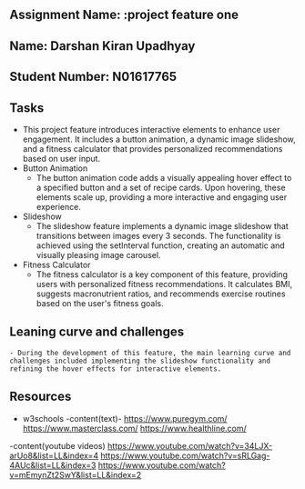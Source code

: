 ## Assignment Name: :project feature one
## Name: Darshan Kiran Upadhyay

## Student Number: N01617765

## Tasks
- This project feature introduces interactive elements to enhance user engagement. It includes a button animation, a dynamic image slideshow, and a fitness calculator that provides personalized recommendations based on user input.
- Button Animation
    - The button animation code adds a visually appealing hover effect to a specified button and a set of recipe cards. Upon hovering, these elements scale up, providing a more interactive and engaging user experience.
- Slideshow
    - The slideshow feature implements a dynamic image slideshow that transitions between images every 3 seconds. The functionality is achieved using the setInterval function, creating an automatic and visually pleasing image carousel.
- Fitness Calculator
    - The fitness calculator is a key component of this feature, providing users with personalized fitness recommendations. It calculates BMI,  suggests macronutrient ratios, and recommends exercise routines based on the user's fitness goals.

 

## Leaning curve and challenges
    - During the development of this feature, the main learning curve and challenges included implementing the slideshow functionality and refining the hover effects for interactive elements.


 ## Resources
- w3schools
-content(text)-
        https://www.puregym.com/
        https://www.masterclass.com/
        https://www.healthline.com/

-content(youtube videos)
        https://www.youtube.com/watch?v=34LJX-arUo8&list=LL&index=4
        https://www.youtube.com/watch?v=sRLGag-4AUc&list=LL&index=3
        https://www.youtube.com/watch?v=mEmynZt2SwY&list=LL&index=2